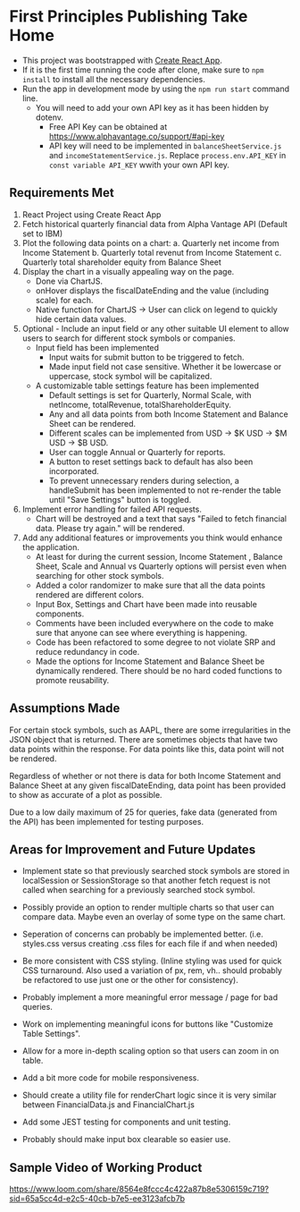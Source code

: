 # First Principles Publishing Take Home

- This project was bootstrapped with [Create React App](https://github.com/facebook/create-react-app).
- If it is the first time running the code after clone, make sure to `npm install` to install all the necessary dependencies.
- Run the app in development mode by using the `npm run start` command line.
    - You will need to add your own API key as it has been hidden by dotenv.
        - Free API Key can be obtained at https://www.alphavantage.co/support/#api-key
        - API key will need to be implemented in `balanceSheetService.js` and `incomeStatementService.js`. Replace `process.env.API_KEY` in `const variable API_KEY` wwith your own API key.

## Requirements Met

1. React Project using Create React App
2. Fetch historical quarterly financial data from Alpha Vantage API (Default set to IBM)
3. Plot the following data points on a chart:
    a. Quarterly net income from Income Statement
    b. Quarterly total revenut from Income Statement
    c. Quarterly total shareholder equity from Balance Sheet
4. Display the chart in a visually appealing way on the page. 
    - Done via ChartJS. 
    - onHover displays the fiscalDateEnding and the value (including scale) for each.
    - Native function for ChartJS -> User can click on legend to quickly hide certain data values.
5. Optional - Include an input field or any other suitable UI element to allow users to search for different stock symbols or companies.
    - Input field has been implemented
        - Input waits for submit button to be triggered to fetch.
        - Made input field not case sensitive. Whether it be lowercase or uppercase, stock symbol will be capitalized.
    - A customizable table settings feature has been implemented
        - Default settings is set for Quarterly, Normal Scale, with netIncome, totalRevenue, totalShareholderEquity.
        - Any and all data points from both Income Statement and Balance Sheet can be rendered.
        - Different scales can be implemented from USD -> $K USD -> $M USD -> $B USD.
        - User can toggle Annual or Quarterly for reports.
        - A button to reset settings back to default has also been incorporated.
        - To prevent unnecessary renders during selection, a handleSubmit has been implemented to not re-render the table until "Save Settings" button is toggled.
6. Implement error handling for failed API requests.
    - Chart will be destroyed and a text that says "Failed to fetch financial data. Please try again." will be rendered.
7. Add any additional features or improvements you think would enhance the application.
    - At least for during the current session, Income Statement , Balance Sheet, Scale and Annual vs Quarterly options will persist even when searching for other stock symbols.
    - Added a color randomizer to make sure that all the data points rendered are different colors.
    - Input Box, Settings and Chart have been made into reusable components.
    - Comments have been included everywhere on the code to make sure that anyone can see where everything is happening.
    - Code has been refactored to some degree to not violate SRP and reduce redundancy in code.
    - Made the options for Income Statement and Balance Sheet be dynamically rendered. There should be no hard coded functions to promote reusability.


## Assumptions Made

For certain stock symbols, such as AAPL, there are some irregularities in the JSON object that is returned. There are sometimes objects that have two data points within the response. For data points like this, data point will not be rendered.

Regardless of whether or not there is data for both Income Statement and Balance Sheet at any given fiscalDateEnding, data point has been provided to show as accurate of a plot as possible.

Due to a low daily maximum of 25 for queries, fake data (generated from the API) has been implemented for testing purposes.

## Areas for Improvement and Future Updates

- Implement state so that previously searched stock symbols are stored in localSession or SessionStorage so that another fetch request is not called when searching for a previously searched stock symbol.

- Possibly provide an option to render multiple charts so that user can compare data. Maybe even an overlay of some type on the same chart.

- Seperation of concerns can probably be implemented better. (i.e. styles.css versus creating .css files for each file if and when needed)

- Be more consistent with CSS styling. (Inline styling was used for quick CSS turnaround. Also used a variation of px, rem, vh.. should probably be refactored to use just one or the other for consistency).

- Probably implement a more meaningful error message / page for bad queries.

- Work on implementing meaningful icons for buttons like "Customize Table Settings".

- Allow for a more in-depth scaling option so that users can zoom in on table.

- Add a bit more code for mobile responsiveness.

- Should create a utility file for renderChart logic since it is very similar between FinancialData.js and FinancialChart.js

- Add some JEST testing for components and unit testing.

- Probably should make input box clearable so easier use.

## Sample Video of Working Product

https://www.loom.com/share/8564e8fccc4c422a87b8e5306159c719?sid=65a5cc4d-e2c5-40cb-b7e5-ee3123afcb7b